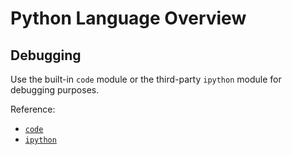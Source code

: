 # Python Language Overview

## Debugging

Use the built-in `code` module or the third-party `ipython` module for debugging purposes.

Reference:

  + [`code`](modules/code.md)
  + [`ipython`](modules/ipython.md)
